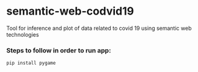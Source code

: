 # semantic-web-codvid19
Tool for inference and plot of data related to covid 19 using semantic web technologies


### Steps to follow in order to run app:
`pip install pygame`
